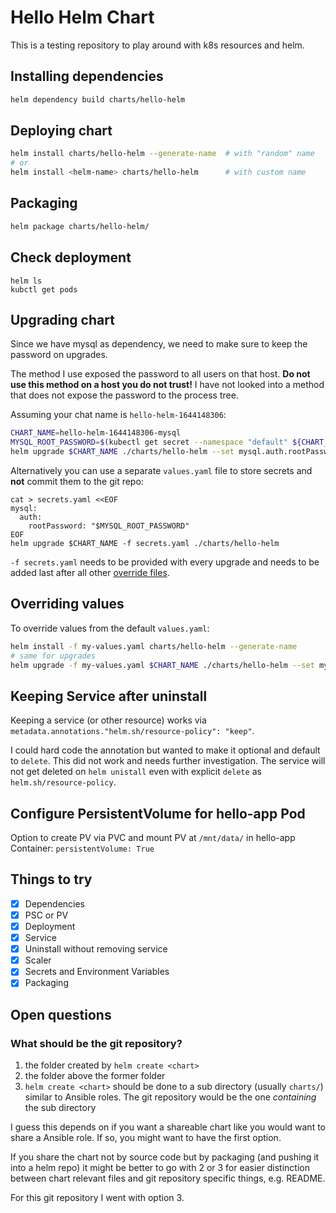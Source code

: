 # Hello Helm Chart

This is a testing repository to play around with k8s resources and helm.

## Installing dependencies
```sh
helm dependency build charts/hello-helm
```

## Deploying chart
```sh
helm install charts/hello-helm --generate-name  # with "random" name
# or
helm install <helm-name> charts/hello-helm      # with custom name
```

## Packaging
```sh
helm package charts/hello-helm/
```

## Check deployment
```
helm ls
kubctl get pods
```

## Upgrading chart
Since we have mysql as dependency, we need to make sure to keep the password on
upgrades.

The method I use exposed the password to all users on that host. **Do not use
this method on a host you do not trust!** I have not looked into a method that
does not expose the password to the process tree.

Assuming your chat name is `hello-helm-1644148306`:
```sh
CHART_NAME=hello-helm-1644148306-mysql
MYSQL_ROOT_PASSWORD=$(kubectl get secret --namespace "default" ${CHART_NAME}-mysql -o jsonpath="{.data.mysql-root-password}" | base64 --decode)
helm upgrade $CHART_NAME ./charts/hello-helm --set mysql.auth.rootPassword=$MYSQL_ROOT_PASSWORD     # bad! read above
```

Alternatively you can use a separate `values.yaml` file to store secrets and
**not** commit them to the git repo:
```
cat > secrets.yaml <<EOF
mysql:
  auth:
    rootPassword: "$MYSQL_ROOT_PASSWORD"
EOF
helm upgrade $CHART_NAME -f secrets.yaml ./charts/hello-helm
```

`-f secrets.yaml` needs to be provided with every upgrade and needs to be added
last after all other [override files](#Overriding-values).

## Overriding values
To override values from the default `values.yaml`:
```sh
helm install -f my-values.yaml charts/hello-helm --generate-name
# same for upgrades
helm upgrade -f my-values.yaml $CHART_NAME ./charts/hello-helm --set mysql.auth.rootPassword=$MYSQL_ROOT_PASSWORD   # bad! read above
```

## Keeping Service after uninstall
Keeping a service (or other resource) works via
`metadata.annotations."helm.sh/resource-policy": "keep"`.

I could hard code the annotation but wanted to make it optional and default to
`delete`. This did not work and needs further investigation. The service will
not get deleted on `helm unistall` even with explicit `delete` as
`helm.sh/resource-policy`.

## Configure PersistentVolume for hello-app Pod
Option to create PV via PVC and mount PV at `/mnt/data/` in hello-app Container:
`persistentVolume: True`

## Things to try
- [x] Dependencies
- [x] PSC or PV
- [x] Deployment
- [x] Service
- [x] Uninstall without removing service
- [x] Scaler
- [x] Secrets and Environment Variables
- [x] Packaging

## Open questions
### What should be the git repository?
1. the folder created by `helm create <chart>`
2. the folder above the former folder
3. `helm create <chart>` should be done to a sub directory (usually `charts/`)
   similar to Ansible roles. The git repository would be the one _containing_
   the sub directory

I guess this depends on if you want a shareable chart like you would want to
share a Ansible role. If so, you might want to have the first option.

If you share the chart not by source code but by packaging (and pushing it into
a helm repo) it might be better to go with 2 or 3 for easier distinction between
chart relevant files and git repository specific things, e.g. README.

For this git repository I went with option 3.
